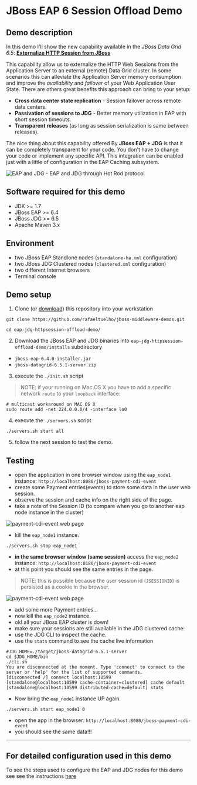 # JBoss EAP 6 Session Offload Demo
## Demo description
In this demo I'll show the new capability available in the *JBoss Data Grid 6.5*: [**Externalize HTTP Session from JBoss**](https://access.redhat.com/documentation/en-US/Red_Hat_JBoss_Data_Grid/6.5/html-single/Administration_and_Configuration_Guide/index.html#chap-Externalize_Sessions)

This capability allow us to externalize the HTTP Web Sessions from the Application Server to an external (remote) Data Grid cluster.
In some scenarios this can alleviate the Application Server memory consumption and improve the *availability* and *failover* of your Web Application User State. There are others great benefits this approach can bring to your setup:
 * **Cross data center state replication** - Session failover across remote data centers.
 * **Passivation of sessions to JDG** - Better memory utilization in EAP with short session timeouts.
 * **Transparent releases** (as long as session serialization is same between releases).

The nice thing about this capability offered By **JBoss EAP + JDG** is that it can be completely transparent for your code.
You don't have to change your code or implement any specific API.
This integration can be enabled just with a little of configuration in the EAP Caching subsystem.

![EAP and JDG  - EAP and JDG through Hot Rod protocol](docs/demo-images/demo-diagram.png "EAP and JDG  - EAP and JDG through Hot Rod protocol")

## Software required for this demo

 * JDK >= 1.7
 * JBoss EAP >= 6.4
 * JBoss JDG >= 6.5
 * Apache Maven 3.x

## Environment

 * two JBoss EAP Standlone nodes (`standalone-ha.xml` configuration)
 * two JBoss JDG Clustered nodes (`clustered.xml` configuration)
 * two different Internet browsers
 * Terminal console

## Demo setup

 1. Clone (or [download](https://github.com/rafaeltuelho/jboss-middleware-demos/archive/master.zip)) this repository into your workstation
 ```
 git clone https://github.com/rafaeltuelho/jboss-middleware-demos.git

 cd eap-jdg-httpsession-offload-demo/
 ```
 2. Download the JBoss EAP and JDG binaries into `eap-jdg-httpsession-offload-demo/installs` subdirectory
  * `jboss-eap-6.4.0-installer.jar`
  * `jboss-datagrid-6.5.1-server.zip`
 3. execute the `./init.sh` script

 > NOTE: if your running on Mac OS X you have to add a specific network `route` to your `loopback` interface:

 ```
 # multicast workaround on MAC OS X
 sudo route add -net 224.0.0.0/4 -interface lo0
 ```

 4. execute the `./servers.sh` script
 ```
 ./servers.sh start all
 ```

 5. follow the next session to test the demo.


## Testing

 * open the application in one browser window using the `eap_node1` instance: `http://localhost:8080/jboss-payment-cdi-event`
  * create some Payment entries(events) to store some data in the user web session.
  * observe the session and cache info on the right side of the page.
   * take a note of the Session ID (to compare when you go to another eap node instance in the cluster)

   ![payment-cdi-event web page](docs/demo-images/payment-cdi-event-node1.png "App web page")

  * kill the `eap_node1` instance.
  ```
  ./servers.sh stop eap_node1
  ```

  * **in the same browser window (same session)** access the `eap_node2` instance: `http://localhost:8180/jboss-payment-cdi-event`
   * at this point you should see the same entries in the page.
   > NOTE: this is possible because the user session id (`JSESSIONID`) is persisted as a cookie in the browser.

 ![payment-cdi-event web page](docs/demo-images/payment-cdi-event-node2.png "App web page")

 * add some more Payment entries...
 * now kill the `eap_node2` instance.
 * ok! all your JBoss EAP cluster is down!
 * make sure your sessions are still available in the JDG clustered cache:
  * use the JDG CLI to inspect the cache.
   * use the `stats` command to see the cache live information

 ```
 #JDG_HOME=./target/jboss-datagrid-6.5.1-server
 cd $JDG_HOME/bin
 ./cli.sh
You are disconnected at the moment. Type 'connect' to connect to the server or 'help' for the list of supported commands.
[disconnected /] connect localhost:10599
[standalone@localhost:10599 cache-container=clustered] cache default
[standalone@localhost:10599 distributed-cache=default] stats

 ```

 * Now bring the `eap_node1` instance UP again.
```
./servers.sh start eap_node1 0
```

 * open the app in the browser: `http://localhost:8080/jboss-payment-cdi-event`
 * you should see the same data!!!

---

## For detailed configuration used in this demo
To see the steps used to configure the EAP and JDG nodes for this demo see see the instructions [here](docs/env-configuration.md)
